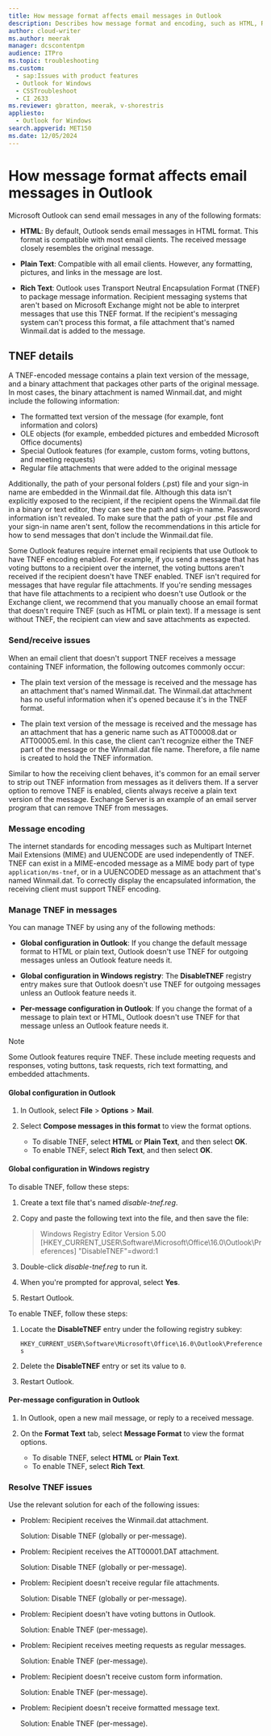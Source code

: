 ```yaml
---
title: How message format affects email messages in Outlook
description: Describes how message format and encoding, such as HTML, Rich Text, and TNEF, affect email messages.
author: cloud-writer
ms.author: meerak
manager: dcscontentpm
audience: ITPro
ms.topic: troubleshooting
ms.custom:
  - sap:Issues with product features
  - Outlook for Windows
  - CSSTroubleshoot
  - CI 2633
ms.reviewer: gbratton, meerak, v-shorestris
appliesto:
  - Outlook for Windows
search.appverid: MET150
ms.date: 12/05/2024
---
```


# How message format affects email messages in Outlook

<!-- Principal SPM Gabe Bratton requested that this article is retained even though PVs and engagement are low -->

Microsoft Outlook can send email messages in any of the following formats:

- **HTML**: By default, Outlook sends email messages in HTML format. This format is compatible with most email clients. The received message closely resembles the original message.

- **Plain Text**: Compatible with all email clients. However, any formatting, pictures, and links in the message are lost.

- **Rich Text**: Outlook uses Transport Neutral Encapsulation Format (TNEF) to package message information. Recipient messaging systems that aren't based on Microsoft Exchange might not be able to interpret messages that use this TNEF format. If the recipient's messaging system can't process this format, a file attachment that's named Winmail.dat is added to the message.

## TNEF details

A TNEF-encoded message contains a plain text version of the message, and a binary attachment that packages other parts of the original message. In most cases, the binary attachment is named Winmail.dat, and might include the following information:

- The formatted text version of the message (for example, font information and colors)
- OLE objects (for example, embedded pictures and embedded Microsoft Office documents)
- Special Outlook features (for example, custom forms, voting buttons, and meeting requests)
- Regular file attachments that were added to the original message

Additionally, the path of your personal folders (.pst) file and your sign-in name are embedded in the Winmail.dat file. Although this data isn't explicitly exposed to the recipient, if the recipient opens the Winmail.dat file in a binary or text editor, they can see the path and sign-in name. Password information isn't revealed. To make sure that the path of your .pst file and your sign-in name aren't sent, follow the recommendations in this article for how to send messages that don't include the Winmail.dat file.

Some Outlook features require internet email recipients that use Outlook to have TNEF encoding enabled. For example, if you send a message that has voting buttons to a recipient over the internet, the voting buttons aren't received if the recipient doesn't have TNEF enabled. TNEF isn't required for messages that have regular file attachments. If you're sending messages that have file attachments to a recipient who doesn't use Outlook or the Exchange client, we recommend that you manually choose an email format that doesn't require TNEF (such as HTML or plain text). If a message is sent without TNEF, the recipient can view and save attachments as expected.

### Send/receive issues

When an email client that doesn't support TNEF receives a message containing TNEF information, the following outcomes commonly occur:

- The plain text version of the message is received and the message has an attachment that's named Winmail.dat. The Winmail.dat attachment has no useful information when it's opened because it's in the TNEF format.

- The plain text version of the message is received and the message has an attachment that has a generic name such as ATT00008.dat or ATT00005.eml. In this case, the client can't recognize either the TNEF part of the message or the Winmail.dat file name. Therefore, a file name is created to hold the TNEF information.

Similar to how the receiving client behaves, it's common for an email server to strip out TNEF information from messages as it delivers them. If a server option to remove TNEF is enabled, clients always receive a plain text version of the message. Exchange Server is an example of an email server program that can remove TNEF from messages.

### Message encoding

The internet standards for encoding messages such as Multipart Internet Mail Extensions (MIME) and UUENCODE are used independently of TNEF. TNEF can exist in a MIME-encoded message as a MIME body part of type `application/ms-tnef`, or in a UUENCODED message as an attachment that's named Winmail.dat. To correctly display the encapsulated information, the receiving client must support TNEF encoding.

### Manage TNEF in messages

You can manage TNEF by using any of the following methods:

- **Global configuration in Outlook**: If you change the default message format to HTML or plain text, Outlook doesn't use TNEF for outgoing messages unless an Outlook feature needs it.

- **Global configuration in Windows registry**: The **DisableTNEF** registry entry makes sure that Outlook doesn't use TNEF for outgoing messages unless an Outlook feature needs it.

- **Per-message configuration in Outlook**: If you change the format of a message to plain text or HTML, Outlook doesn't use TNEF for that message unless an Outlook feature needs it.

> [!NOTE]
> Some Outlook features require TNEF. These include meeting requests and responses, voting buttons, task requests, rich text formatting, and embedded attachments.

#### Global configuration in Outlook

1. In Outlook, select **File** \> **Options** \> **Mail**.

2. Select **Compose messages in this format** to view the format options.

   - To disable TNEF, select **HTML** or **Plain Text**, and then select **OK**.
   - To enable TNEF, select **Rich Text**, and then select **OK**.

#### Global configuration in Windows registry

To disable TNEF, follow these steps:

1. Create a text file that's named _disable-tnef.reg_.

2. Copy and paste the following text into the file, and then save the file:

   > Windows Registry Editor Version 5.00
   > [HKEY_CURRENT_USER\Software\Microsoft\Office\16.0\Outlook\Preferences]
   > "DisableTNEF"=dword:1

3. Double-click _disable-tnef.reg_ to run it.

4. When you're prompted for approval, select **Yes**.

5. Restart Outlook.

To enable TNEF, follow these steps:

1. Locate the **DisableTNEF** entry under the following registry subkey:

   `HKEY_CURRENT_USER\Software\Microsoft\Office\16.0\Outlook\Preferences`

2. Delete the **DisableTNEF** entry or set its value to `0`.

3. Restart Outlook.

#### Per-message configuration in Outlook

1. In Outlook, open a new mail message, or reply to a received message.

2. On the **Format Text** tab, select **Message Format** to view the format options.

   - To disable TNEF, select **HTML** or **Plain Text**.
   - To enable TNEF, select **Rich Text**.

### Resolve TNEF issues

Use the relevant solution for each of the following issues:

- Problem: Recipient receives the Winmail.dat attachment.

   Solution: Disable TNEF (globally or per-message).

- Problem: Recipient receives the ATT00001.DAT attachment.

   Solution: Disable TNEF (globally or per-message).

- Problem: Recipient doesn't receive regular file attachments.

   Solution: Disable TNEF (globally or per-message).

- Problem: Recipient doesn't have voting buttons in Outlook.

   Solution: Enable TNEF (per-message).

- Problem: Recipient receives meeting requests as regular messages.

   Solution: Enable TNEF (per-message).

- Problem: Recipient doesn't receive custom form information.

   Solution: Enable TNEF (per-message).

- Problem: Recipient doesn't receive formatted message text.

   Solution: Enable TNEF (per-message).
